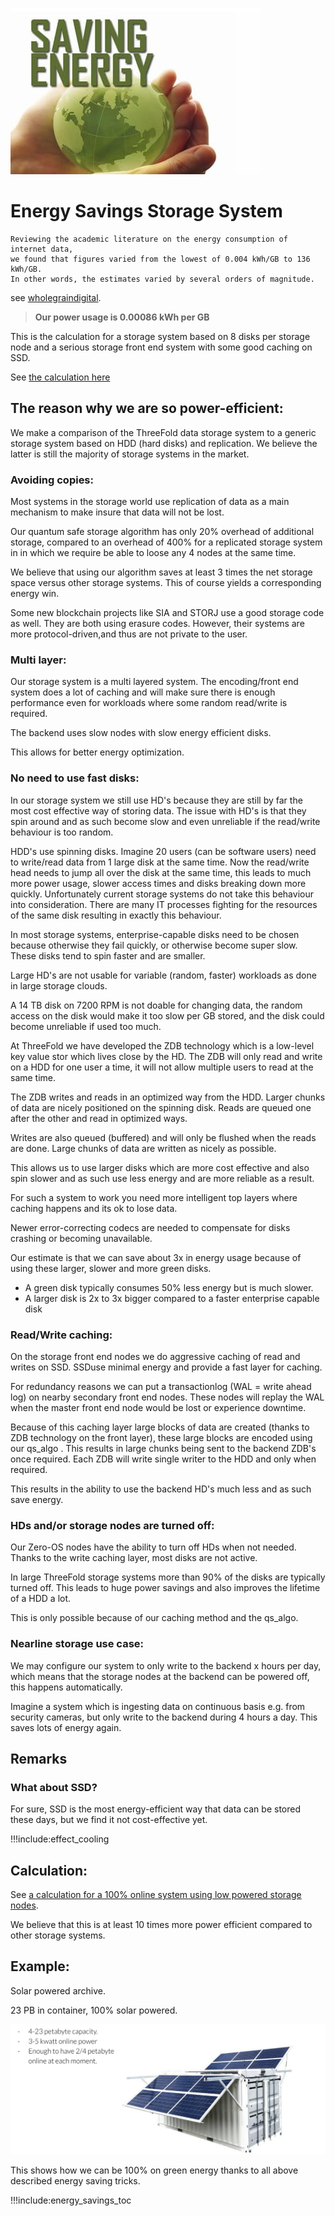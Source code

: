 ![](img/energy_savings1.jpg)

# Energy Savings Storage System

```
Reviewing the academic literature on the energy consumption of internet data,
we found that figures varied from the lowest of 0.004 kWh/GB to 136 kWh/GB.
In other words, the estimates varied by several orders of magnitude.
```
see [wholegraindigital](https://www.wholegraindigital.com/blog/website-energy-consumption/#:~:text=Reviewing%20the%20academic%20literature%20on,by%20several%20orders%20of%20magnitude).

> **Our power usage is 0.00086 kWh per GB**

This is the calculation for a storage system based on 8 disks per storage node and a serious storage front end system with some good caching on SSD.

See [the calculation here](energy_savings_storage_calc)

## The reason why we are so power-efficient:

We make a comparison of the ThreeFold data storage system to a generic storage system based on HDD (hard disks) and replication. We believe the latter is still the majority of storage systems in the market.

### Avoiding copies:

Most systems in the storage world use replication of data as a main mechanism to make insure that data will not be lost.

Our quantum safe storage algorithm has only 20% overhead of additional storage, compared to an overhead of 400% for a replicated storage system in in which we require be able to loose any 4 nodes at the same time.

<!-- See [quantumsafe storage algo](quantumsafestorage:quantumsafe_storage_algo) for how the algorithm works. -->

We believe that using our algorithm saves at least 3 times the net storage space versus other storage systems. This of course yields a corresponding energy win.

Some new blockchain projects like SIA and STORJ use a good storage code as well. They are both using erasure codes. However, their systems are more protocol-driven,and thus are not private to the user.


### Multi layer:

Our storage system is a multi layered system.
The encoding/front end system does a lot of caching and will make sure there is enough performance even for workloads where some random read/write is required.

The backend uses slow nodes with slow energy efficient disks.

This allows for better energy optimization.

### No need to use fast disks:

In our storage system we still use HD's because they are still by far the most cost effective way of storing data.
The issue with HD's is that they spin around and as such become slow and even unreliable if the read/write behaviour is too random.

HDD's use spinning disks. Imagine 20 users (can be software users) need to write/read data from 1 large disk at the same time. Now the read/write head needs to jump all over the disk at the same time, this leads to much more power usage, slower access times and disks breaking down more quickly. Unfortunately current storage systems do not take this behaviour into consideration. There are many IT processes fighting for the resources of the same disk resulting in exactly this behaviour.

In most storage systems, enterprise-capable disks need to be chosen because otherwise they fail quickly, or otherwise become super slow. These disks tend to spin faster and are smaller.

Large HD's are not usable for variable (random, faster) workloads as done in large storage clouds.

A 14 TB disk on 7200 RPM is not doable for changing data, the random access on the disk would make it too slow per GB stored, and the disk could become unreliable if used too much.

At ThreeFold we have developed the ZDB technology which is a low-level key value stor which lives close by the HD. The ZDB will only read and write on a HDD for one user a time, it will not allow multiple users to read at the same time.

The ZDB writes and reads in an optimized way from the HDD. Larger chunks of data are nicely positioned on the spinning disk. Reads are queued one after the other and read in optimized ways. 

Writes are also queued (buffered) and will only be flushed when the reads are done. Large chunks of data are written as nicely as possible.

This allows us to use larger disks which are more cost effective and also spin slower and as such use less energy and are more reliable as a result.

For such a system to work you need more intelligent top layers where caching happens and its ok to lose data.

Newer error-correcting codecs are needed to compensate for disks crashing or becoming unavailable.

Our estimate is that we can save about 3x in energy usage because of using these larger, slower and more green disks.

- A green disk typically consumes 50% less energy but is much slower.
- A larger disk is 2x to 3x bigger compared to a faster enterprise capable disk


### Read/Write caching:

On the storage front end nodes we do aggressive caching of read and writes on SSD. SSDuse minimal energy and provide a fast layer for caching.

For redundancy reasons we can put a transactionlog (WAL = write ahead log) on nearby secondary front end nodes. These nodes will replay the WAL when the master front end node would be lost or experience downtime.

Because of this caching layer large blocks of data are created (thanks to ZDB technology on the front layer), these large blocks are encoded using our qs_algo . This results in large chunks being sent to the backend ZDB's once required. Each ZDB will write single writer to the HDD and only when required.

This results in the ability to use the backend HD's much less and as such save energy.

### HDs and/or storage nodes are turned off:

Our Zero-OS nodes have the ability to turn off HDs when not needed. Thanks to the write caching layer, most disks are not active.

In large ThreeFold storage systems more than 90% of the disks are typically turned off. 
This leads to huge power savings and also improves the lifetime of a HDD a lot. 

This is only possible because of our caching method and the qs_algo.

### Nearline storage use case:

We may configure our system to only write to the backend x hours per day, which means that the storage nodes at the backend can be powered off, this happens automatically.

Imagine a system which is ingesting data on continuous basis e.g. from security cameras, but only write to the backend during 4 hours a day. This saves lots of energy again.


## Remarks

### What about SSD?

For sure, SSD is the most energy-efficient way that data can be stored these days, but we find it not cost-effective yet.

!!!include:effect_cooling



## Calculation:

See [a calculation for a 100% online system using low powered storage nodes](energy_savings_storage_calc).

We believe that this is at least 10 times more power efficient compared to other storage systems.

## Example:

Solar powered archive.

23 PB in container, 100% solar powered.

![](img/solar_storage_container.jpg)

This shows how we can be 100% on green energy thanks to all above described energy saving tricks.

!!!include:energy_savings_toc
